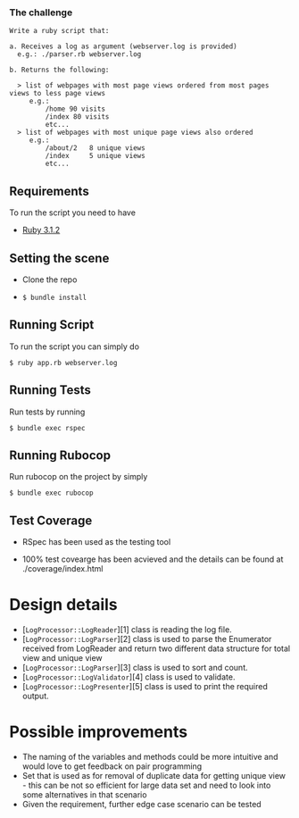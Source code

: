 ### The challenge
```
Write a ruby script that:

a. Receives a log as argument (webserver.log is provided)
  e.g.: ./parser.rb webserver.log

b. Returns the following:

  > list of webpages with most page views ordered from most pages views to less page views
     e.g.:
         /home 90 visits
         /index 80 visits
         etc...
  > list of webpages with most unique page views also ordered
     e.g.:
         /about/2   8 unique views
         /index     5 unique views
         etc...
```
## Requirements

To run the script you need to have

- [Ruby 3.1.2](https://www.ruby-lang.org/en/news/2022/04/12/ruby-3-1-2-released/)

## Setting the scene

- Clone the repo

- `$ bundle install`

## Running Script

To run the script you can simply do
```
$ ruby app.rb webserver.log
```

## Running Tests

Run tests by running
```
$ bundle exec rspec
```

## Running Rubocop

Run rubocop on the project by simply  
```
$ bundle exec rubocop
```

## Test Coverage

- RSpec has been used as the testing tool

- 100% test covearge has been acvieved and the details can be found at ./coverage/index.html

# Design details 
+ [`LogProcessor::LogReader`][1] class is reading the log file.
+ [`LogProcessor::LogParser`][2] class is used to parse the Enumerator received from LogReader and return two different data structure for total view and unique view
+ [`LogProcessor::LogParser`][3] class is used to sort and count.
+ [`LogProcessor::LogValidator`][4] class is used to validate.
+ [`LogProcessor::LogPresenter`][5] class is used to print the required output.

# Possible improvements
+ The naming of the variables and methods could be more intuitive and would love to get feedback on pair programming
+ Set that is used as for removal of duplicate data for getting unique view - this can be not so efficient for large data set and need to look into some alternatives in that scenario 
+ Given the requirement, further edge case scenario can be tested  